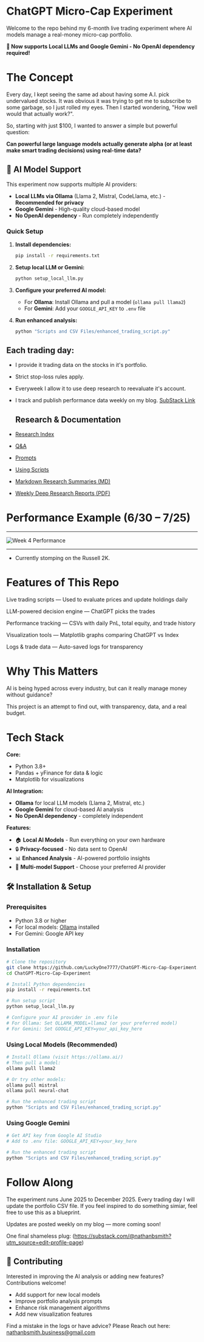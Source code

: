 # ChatGPT Micro-Cap Experiment
Welcome to the repo behind my 6-month live trading experiment where AI models manage a real-money micro-cap portfolio.

**🚀 Now supports Local LLMs and Google Gemini - No OpenAI dependency required!**

# The Concept
Every day, I kept seeing the same ad about having some A.I. pick undervalued stocks. It was obvious it was trying to get me to subscribe to some garbage, so I just rolled my eyes. 
Then I started wondering, "How well would that actually work?".

So, starting with just $100, I wanted to answer a simple but powerful question:

**Can powerful large language models actually generate alpha (or at least make smart trading decisions) using real-time data?**

## 🤖 AI Model Support

This experiment now supports multiple AI providers:
- **Local LLMs via Ollama** (Llama 2, Mistral, CodeLlama, etc.) - **Recommended for privacy**
- **Google Gemini** - High-quality cloud-based model
- **No OpenAI dependency** - Run completely independently

### Quick Setup

1. **Install dependencies:**
   ```bash
   pip install -r requirements.txt
   ```

2. **Setup local LLM or Gemini:**
   ```bash
   python setup_local_llm.py
   ```

3. **Configure your preferred AI model:**
   - For **Ollama**: Install Ollama and pull a model (`ollama pull llama2`)
   - For **Gemini**: Add your `GOOGLE_API_KEY` to `.env` file

4. **Run enhanced analysis:**
   ```bash
   python "Scripts and CSV Files/enhanced_trading_script.py"
   ```

## Each trading day:

- I provide it trading data on the stocks in it's portfolio.

- Strict stop-loss rules apply.

- Everyweek I allow it to use deep research to reevaluate it's account.

- I track and publish performance data weekly on my blog. [SubStack Link](https://substack.com/@nathanbsmith?utm_source=edit-profile-page)

  ## Research & Documentation

- [Research Index](https://github.com/LuckyOne7777/ChatGPT-Micro-Cap-Experiment/blob/main/Experiment%20Details/Deep%20Research%20Index.md)

- [Q&A](https://github.com/LuckyOne7777/ChatGPT-Micro-Cap-Experiment/blob/main/Experiment%20Details/Q%26A.md)

- [Prompts](https://github.com/LuckyOne7777/ChatGPT-Micro-Cap-Experiment/blob/main/Experiment%20Details/Prompts.md)

- [Using Scripts](https://github.com/LuckyOne7777/ChatGPT-Micro-Cap-Experiment/blob/main/Using%20Scripts.md)

-  [Markdown Research Summaries (MD)](https://github.com/LuckyOne7777/ChatGPT-Micro-Cap-Experiment/tree/main/Weekly%20Deep%20Research%20(MD))
- [Weekly Deep Research Reports (PDF)](https://github.com/LuckyOne7777/ChatGPT-Micro-Cap-Experiment/tree/main/Weekly%20Deep%20Research%20(PDF))
  
# Performance Example (6/30 – 7/25)

---

![Week 4 Performance](%286-30%20-%207-25%29%20Results.png)

---
- Currently stomping on the Russell 2K.

# Features of This Repo
Live trading scripts — Used to evaluate prices and update holdings daily

LLM-powered decision engine — ChatGPT picks the trades

Performance tracking — CSVs with daily PnL, total equity, and trade history

Visualization tools — Matplotlib graphs comparing ChatGPT vs Index

Logs & trade data — Auto-saved logs for transparency

# Why This Matters
AI is being hyped across every industry, but can it really manage money without guidance?

This project is an attempt to find out, with transparency, data, and a real budget.

# Tech Stack
**Core:**
- Python 3.8+
- Pandas + yFinance for data & logic
- Matplotlib for visualizations

**AI Integration:**
- **Ollama** for local LLM models (Llama 2, Mistral, etc.)
- **Google Gemini** for cloud-based AI analysis
- **No OpenAI dependency** - completely independent

**Features:**
- 🏠 **Local AI Models** - Run everything on your own hardware
- 🔒 **Privacy-focused** - No data sent to OpenAI
- 📊 **Enhanced Analysis** - AI-powered portfolio insights
- 🎯 **Multi-model Support** - Choose your preferred AI provider

## 🛠️ Installation & Setup

### Prerequisites
- Python 3.8 or higher
- For local models: [Ollama](https://ollama.ai/) installed
- For Gemini: Google API key

### Installation
```bash
# Clone the repository
git clone https://github.com/LuckyOne7777/ChatGPT-Micro-Cap-Experiment.git
cd ChatGPT-Micro-Cap-Experiment

# Install Python dependencies
pip install -r requirements.txt

# Run setup script
python setup_local_llm.py

# Configure your AI provider in .env file
# For Ollama: Set OLLAMA_MODEL=llama2 (or your preferred model)
# For Gemini: Set GOOGLE_API_KEY=your_api_key_here
```

### Using Local Models (Recommended)
```bash
# Install Ollama (visit https://ollama.ai/)
# Then pull a model:
ollama pull llama2

# Or try other models:
ollama pull mistral
ollama pull neural-chat

# Run the enhanced trading script
python "Scripts and CSV Files/enhanced_trading_script.py"
```

### Using Google Gemini
```bash
# Get API key from Google AI Studio
# Add to .env file: GOOGLE_API_KEY=your_key_here

# Run the enhanced trading script
python "Scripts and CSV Files/enhanced_trading_script.py"
```

# Follow Along
The experiment runs June 2025 to December 2025.
Every trading day I will update the portfolio CSV file.
If you feel inspired to do something simiar, feel free to use this as a blueprint.

Updates are posted weekly on my blog — more coming soon!

One final shameless plug: (https://substack.com/@nathanbsmith?utm_source=edit-profile-page)

## 🤝 Contributing

Interested in improving the AI analysis or adding new features? Contributions welcome!

- Add support for new local models
- Improve portfolio analysis prompts
- Enhance risk management algorithms
- Add new visualization features

Find a mistake in the logs or have advice?
Please Reach out here: nathanbsmith.business@gmail.com
